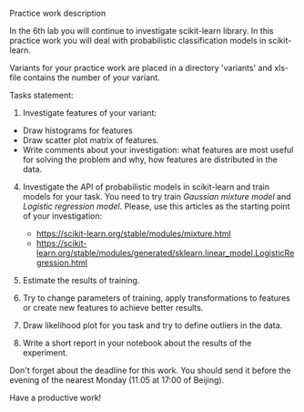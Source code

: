 Practice work description

In the 6th lab you will continue to investigate scikit-learn library. In this practice work you will deal with 
probabilistic classification models in scikit-learn.

Variants for your practice work are placed in a directory 'variants' and xls-file contains the number of your variant.

Tasks statement:
1. Investigate features of your variant: 
- Draw histograms for features
- Draw scatter plot matrix of features. 
- Write comments about your investigation: what features are most useful for solving the problem and why, 
how features are distributed in the data.

4. Investigate the API of probabilistic models in scikit-learn and train models for your task. 
You need to try train *Gaussian mixture model* and *Logistic regression model*.
Please, use this articles as the starting point of your investigation:
	- https://scikit-learn.org/stable/modules/mixture.html
	- https://scikit-learn.org/stable/modules/generated/sklearn.linear_model.LogisticRegression.html

5. Estimate the results of training.
6. Try to change parameters of training, apply transformations to features or create new features to achieve better results.
7. Draw likelihood plot for you task and try to define outliers in the data.
8. Write a short report in your notebook about the results of the experiment.

Don't forget about the deadline for this work. You should send it before the evening of the nearest Monday (11.05 at 17:00 of Beijing).

Have a productive work!
